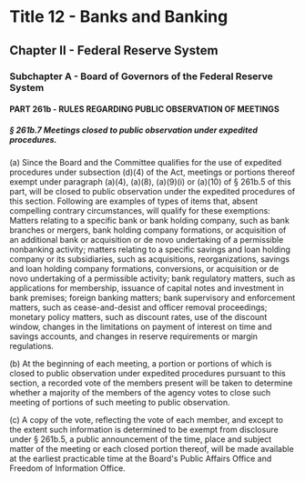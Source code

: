 
# Title 12 - Banks and Banking
## Chapter II - Federal Reserve System
### Subchapter A - Board of Governors of the Federal Reserve System
#### PART 261b - RULES REGARDING PUBLIC OBSERVATION OF MEETINGS
##### § 261b.7 Meetings closed to public observation under expedited procedures.

(a) Since the Board and the Committee qualifies for the use of expedited procedures under subsection (d)(4) of the Act, meetings or portions thereof exempt under paragraph (a)(4), (a)(8), (a)(9)(i) or (a)(10) of § 261b.5 of this part, will be closed to public observation under the expedited procedures of this section. Following are examples of types of items that, absent compelling contrary circumstances, will qualify for these exemptions: Matters relating to a specific bank or bank holding company, such as bank branches or mergers, bank holding company formations, or acquisition of an additional bank or acquisition or de novo undertaking of a permissible nonbanking activity; matters relating to a specific savings and loan holding company or its subsidiaries, such as acquisitions, reorganizations, savings and loan holding company formations, conversions, or acquisition or de novo undertaking of a permissible activity; bank regulatory matters, such as applications for membership, issuance of capital notes and investment in bank premises; foreign banking matters; bank supervisory and enforcement matters, such as cease-and-desist and officer removal proceedings; monetary policy matters, such as discount rates, use of the discount window, changes in the limitations on payment of interest on time and savings accounts, and changes in reserve requirements or margin regulations.

(b) At the beginning of each meeting, a portion or portions of which is closed to public observation under expedited procedures pursuant to this section, a recorded vote of the members present will be taken to determine whether a majority of the members of the agency votes to close such meeting of portions of such meeting to public observation.

(c) A copy of the vote, reflecting the vote of each member, and except to the extent such information is determined to be exempt from disclosure under § 261b.5, a public announcement of the time, place and subject matter of the meeting or each closed portion thereof, will be made available at the earliest practicable time at the Board's Public Affairs Office and Freedom of Information Office.
